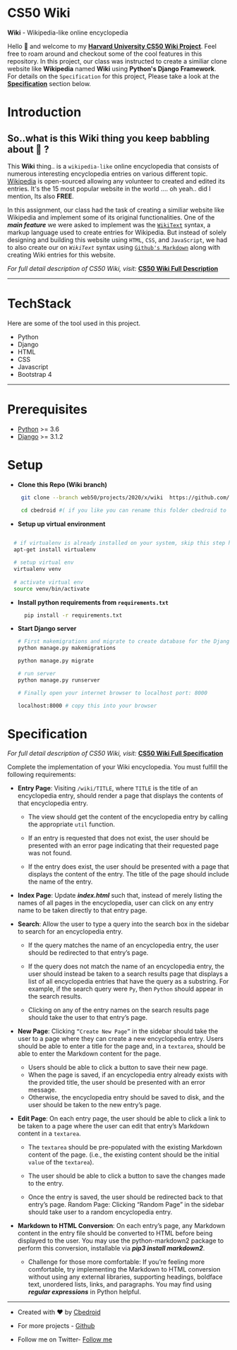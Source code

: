 
# CS50 Wiki

**Wiki** - Wikipedia-like online encyclopedia


Hello :wave: and welcome to my [**Harvard University CS50 Wiki Project**](https://online-learning.harvard.edu/course/cs50s-web-programming-python-and-javascript?delta=0). Feel free to roam around and checkout some of the cool features in this repository. In this project, our class was instructed to create a similiar clone website like **Wikipedia**  named **Wiki** using **Python's Django Framework**.  
For details on the `Specification` for this project, Please take a look at the [**Specification**](#specification) section below.


# Introduction

 ## So..what is this Wiki thing you keep babbling about :thinking: ?

  This **Wiki** thing.. is a `wikipedia-like` online encyclopedia that consists of numerous interesting encyclopedia entries on various different topic. [Wikipedia](https://wikipedia.org) is open-sourced allowing any volunteer to created and edited its entries. It's the 15 most popular website in the world .... oh yeah.. did I mention, Its also **FREE**. 

  In this assignment, our class had the task of creating a similiar website like Wikipedia and implement some of its original functionalities. One of the ***main feature*** we were asked to implement was the [`WikiText`](https://en.wikipedia.org/wiki/Help:Wikitext) syntax, a markup language used to create entries for Wikipedia. But instead of solely designing and building this website using `HTML`, `CSS`, and `JavaScript`, we had to also create our on *`WikiText`* syntax using [`Github's Markdown`](https://docs.github.com/en/free-pro-team@latest/github/writing-on-github/basic-writing-and-formatting-syntax) along with creating Wiki entries for this website.

*For full detail description of CS50 Wiki, visit:* [**CS50 Wiki Full Description**](https://cs50.harvard.edu/web/2020/projects/1/wiki/#:~:text=web50/projects/2020/x/wiki)


---
# TechStack
Here are some of the tool used in this project.
- Python
- Django
- HTML
- CSS
- Javascript
- Bootstrap 4
---

# Prerequisites
- [Python](https://www.python.org) >= 3.6
- [Django](https://www.djangoproject.com/download/) >= 3.1.2

# Setup

- **Clone this Repo (Wiki branch)**
  ``` bash
   git clone --branch web50/projects/2020/x/wiki  https://github.com/me50/cbedroid.git

   cd cbedroid #( if you like you can rename this folder cbedroid to 'whatever you like' )
  ```

- **Setup up virtual environment**
 ``` bash
   
   # if virtualenv is already installed on your system, skip this step here 
   apt-get install virtualenv 

   # setup virtual env
   virtualenv venv
  
   # activate virtual env
   source venv/bin/activate
  ```

- **Install python requirements from `requirements.txt`**
  ``` bash
    pip install -r requirements.txt
  ```

- **Start Django server**
  ``` bash
  # First makemigrations and migrate to create database for the Django server
  python manage.py makemigrations

  python manage.py migrate

  # run server
  python manage.py runserver

  # Finally open your internet browser to localhost port: 8000

  localhost:8000 # copy this into your browser

  ```



# Specification

*For full detail description of CS50 Wiki, visit:* [**CS50 Wiki Full Specification**](https://cs50.harvard.edu/web/2020/projects/1/wiki/#:~:text=web50/projects/2020/x/wiki)

Complete the implementation of your Wiki encyclopedia. You must fulfill the following requirements:


- **Entry Page**: Visiting `/wiki/TITLE`, where `TITLE` is the title of an encyclopedia entry, should render a page that displays the contents of that encyclopedia entry.
  -  The view should get the content of the encyclopedia entry by calling the appropriate `util` function.

  - If an entry is requested that does not exist, the user should be presented with an error page indicating that their requested page was not found.

  - If the entry does exist, the user should be presented with a page that displays the content of the entry. The title of the page should include the name of the entry.

- **Index Page**: Update ***index.html*** such that, instead of merely listing the names of all pages in the encyclopedia, user can click on any entry name to be taken directly to that entry page.

- **Search**: Allow the user to type a query into the search box in the sidebar to search for an encyclopedia entry.
  - If the query matches the name of an encyclopedia entry, the user should be redirected to that entry’s page.

  - If the query does not match the name of an encyclopedia entry, the user should instead be taken to a search results page that displays a list of all encyclopedia entries that have the query as a substring. For example, if the search query were `Py`, then `Python` should appear in the search results.

  - Clicking on any of the entry names on the search results page should take the user to that entry’s page.

- **New Page**: Clicking ``“Create New Page”`` in the sidebar should take the user to a page where they can create a new encyclopedia entry.
Users should be able to enter a title for the page and, in a `textarea`, should be able to enter the Markdown content for the page.
  - Users should be able to click a button to save their new page.
  -  When the page is saved, if an encyclopedia entry already exists with the provided title, the user should be presented with an error message.
  - Otherwise, the encyclopedia entry should be saved to disk, and the user should be taken to the new entry’s page.

 - **Edit Page**: On each entry page, the user should be able to click a link to be taken to a page where the user can edit that entry’s Markdown content in a `textarea`.
   - The `textarea` should be pre-populated with the existing Markdown content of the page. (i.e., the existing content should be the initial `value` of the `textarea`).

   - The user should be able to click a button to save the changes made to the entry.

   - Once the entry is saved, the user should be redirected back to that entry’s page.
Random Page: Clicking “Random Page” in the sidebar should take user to a random encyclopedia entry.

- **Markdown to HTML Conversion**: On each entry’s page, any Markdown content in the entry file should be converted to HTML before being displayed to the user. You may use the python-markdown2 package to perform this conversion, installable via ***pip3 install markdown2***.
  - Challenge for those more comfortable: If you’re feeling more comfortable, try implementing the Markdown to HTML conversion without using any external libraries, supporting headings, boldface text, unordered lists, links, and paragraphs. You may find using **_regular expressions_** in Python helpful.

--- 

- Created with :heart: by [Cbedroid](https://github.com/cbedroid)

- For more projects - [Github](https://github.com/cbedroid)

- Follow me on Twitter- [Follow me](https://twitter.com/cbedroid)
